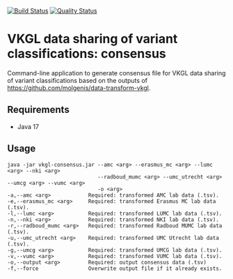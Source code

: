 [![Build Status](https://app.travis-ci.com/molgenis/vkgl-consensus.svg?branch=main)](https://app.travis-ci.com/molgenis/vkgl-consensus)
[![Quality Status](https://sonarcloud.io/api/project_badges/measure?project=molgenis_vkgl-consensus&metric=alert_status)](https://sonarcloud.io/dashboard?id=molgenis_vkgl-consensus)
# VKGL data sharing of variant classifications: consensus

Command-line application to generate consensus file for VKGL data sharing of variant classifications
based on the outputs of https://github.com/molgenis/data-transform-vkgl.

## Requirements
- Java 17

## Usage

```
java -jar vkgl-consensus.jar --amc <arg> --erasmus_mc <arg> --lumc <arg> --nki <arg>
                             --radboud_mumc <arg> --umc_utrecht <arg> --umcg <arg> --vumc <arg>
                             -o <arg>
-a,--amc <arg>            Required: transformed AMC lab data (.tsv).
-e,--erasmus_mc <arg>     Required: transformed Erasmus MC lab data (.tsv).
-l,--lumc <arg>           Required: transformed LUMC lab data (.tsv).
-n,--nki <arg>            Required: transformed NKI lab data (.tsv).
-r,--radboud_mumc <arg>   Required: transformed Radboud MUMC lab data (.tsv).
-u,--umc_utrecht <arg>    Required: transformed UMC Utrecht lab data (.tsv).
-g,--umcg <arg>           Required: transformed UMCG lab data (.tsv).
-v,--vumc <arg>           Required: transformed VUMC lab data (.tsv).
-o,--output <arg>         Required: output consensus data (.tsv)
-f,--force                Overwrite output file if it already exists.
```
